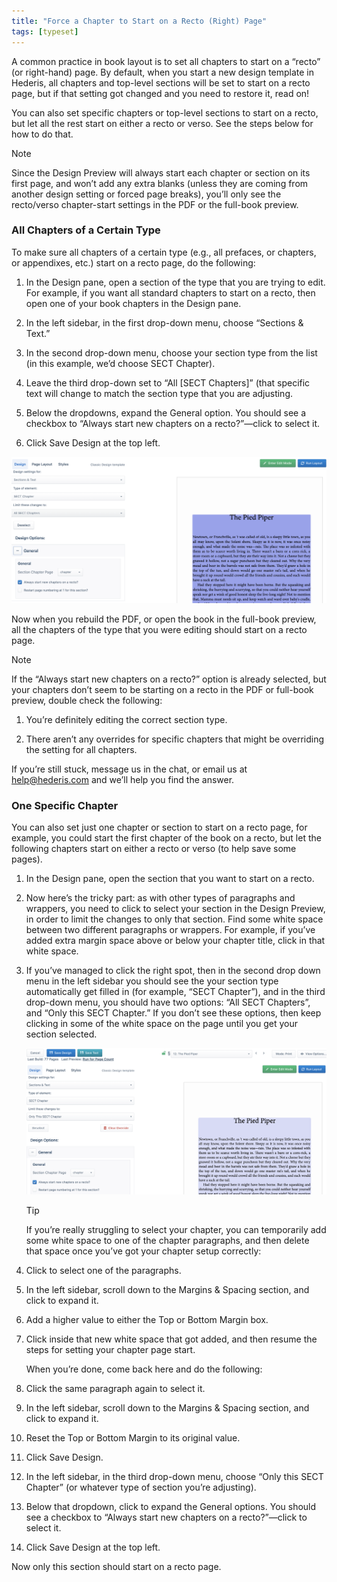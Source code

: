 ```yaml
---
title: "Force a Chapter to Start on a Recto (Right) Page"
tags: [typeset]
---
```

 
<html><body><section data-type="chapter" class="hsecchapter" data-hederis-type="hsecchapter" id="chapter-start-recto" data-pi-attrs="id: chapter-start-recto; data-tags: typeset;" role="doc-chapter" data-tags="typeset" data-author-name=" " data-book-title=" " title="Force a Chapter to Start on a Recto (Right) Page"><p class="hblkp" data-hederis-type="hblkp" id="pr0CHBr7o">A common practice in book layout is to set all chapters to start on a &#8220;recto&#8221; (or right-hand) page. By default, when you start a new design template in Hederis, all chapters and top-level sections will be set to start on a recto page, but if that setting got changed and you need to restore it, read on!</p><p class="hblkp" data-hederis-type="hblkp" id="pLDQGP0JM">You can also set specific chapters or top-level sections to start on a recto, but let all the rest start on either a recto or verso. See the steps below for how to do that.</p><aside class="hwprbox box" data-hederis-type="hwprbox" id="pOOAxXoMh" data-type="sidebar"><p class="hblktype" data-hederis-type="hblktype" id="pQ5E1Tu0B">Note</p><p class="hblkp" data-hederis-type="hblkp" id="pGLwImCAX">Since the Design Preview will always start each chapter or section on its first page, and won&#8217;t add any extra blanks (unless they are coming from another design setting or forced page breaks), you&#8217;ll only see the recto/verso chapter-start settings in the PDF or the full-book preview. </p></aside><section class="hwprsubsection" data-hederis-type="hwprsubsection" id="pU46OwkSq" data-type="subsection" title="All Chapters of a Certain Type"><h1 data-hederis-type="hblktitle" class="hblktitle" id="pIDfAzLh3">All Chapters of a Certain Type</h1><p class="hblkp" data-hederis-type="hblkp" id="pstucT41d">To make sure all chapters of a certain type (e.g., all prefaces, or chapters, or appendixes, etc.) start on a recto page, do the following:</p><ol class="hwprnumlist" data-hederis-type="hwprnumlist" id="pu7GTwA73"><li class="hblkoli" data-hederis-type="hblkoli" id="litQEaiQ7I"><p class="hblkoli" data-hederis-type="hblklip" id="pNN11kKgN">In the Design pane, open a section of the type that you are trying to edit. For example, if you want all standard chapters to start on a recto, then open one of your book chapters in the Design pane.</p></li><li class="hblkoli" data-hederis-type="hblkoli" id="lisntRGaPq"><p class="hblkoli" data-hederis-type="hblklip" id="p3eTzNSOp">In the left sidebar, in the first drop-down menu, choose &#8220;Sections &amp; Text.&#8221;</p></li><li class="hblkoli" data-hederis-type="hblkoli" id="linbYmdZ9r"><p class="hblkoli" data-hederis-type="hblklip" id="pZn1I45JJ">In the second drop-down menu, choose your section type from the list (in this example, we&#8217;d choose SECT Chapter).</p></li><li class="hblkoli" data-hederis-type="hblkoli" id="liXtgymBWq"><p class="hblkoli" data-hederis-type="hblklip" id="pJ4vPaCoO">Leave the third drop-down set to &#8220;All [SECT Chapters]&#8221; (that specific text will change to match the section type that you are adjusting.</p></li><li class="hblkoli" data-hederis-type="hblkoli" id="liOkDhaMd1"><p class="hblkoli" data-hederis-type="hblklip" id="pyOlVQdil">Below the dropdowns, expand the General option. You should see a checkbox to &#8220;Always start new chapters on a recto?&#8221;&#8212;click to select it.</p></li><li class="hblkoli" data-hederis-type="hblkoli" id="liLBe6eZh5"><p class="hblkoli" data-hederis-type="hblklip" id="pCx1EHa3S">Click Save Design at the top left.</p></li></ol><img data-hederis-type="hblkimg" class="hblkimg" id="pZYOap1Ec" src="/images/recto1.png" data-img-src="/images/recto1.png"/><p class="hblkp" data-hederis-type="hblkp" id="pgXivTR6J">Now when you rebuild the PDF, or open the book in the full-book preview, all the chapters of the type that you were editing should start on a recto page.</p><aside class="hwprbox box" data-hederis-type="hwprbox" id="pCfcuWiIZ" data-type="sidebar"><p class="hblktype" data-hederis-type="hblktype" id="pNL9ICjEw">Note</p><p class="hblkp" data-hederis-type="hblkp" id="pq0fPNQwF">If the &#8220;Always start new chapters on a recto?&#8221; option is already selected, but your chapters don&#8217;t seem to be starting on a recto in the PDF or full-book preview, double check the following:</p><ol class="hwprnumlist" data-hederis-type="hwprnumlist" id="pM6vTLZpG"><li class="hblkoli" data-hederis-type="hblkoli" id="liXrXgcM1u"><p class="hblkoli" data-hederis-type="hblklip" id="pBuHEmXnJ">You&#8217;re definitely editing the correct section type.</p></li><li class="hblkoli" data-hederis-type="hblkoli" id="liaNcM71H2"><p class="hblkoli" data-hederis-type="hblklip" id="pdqg281vt">There aren&#8217;t any overrides for specific chapters that might be overriding the setting for all chapters.</p></li></ol><p class="hblkp" data-hederis-type="hblkp" id="pzVjXgCuR">If you&#8217;re still stuck, message us in the chat, or email us at <a href="mailto:help@hederis.com" class="hspana" data-hederis-type="hspana" id="pWpC5jQPS">help@hederis.com</a> and we&#8217;ll help you find the answer.</p></aside></section><section class="hwprsubsection" data-hederis-type="hwprsubsection" id="plPLFVmH0" data-type="subsection" title="One Specific Chapter"><h1 data-hederis-type="hblktitle" class="hblktitle" id="pAJNrQ66K">One Specific Chapter</h1><p class="hblkp" data-hederis-type="hblkp" id="pS7F1dWHI">You can also set just one chapter or section to start on a recto page, for example, you could start the first chapter of the book on a recto, but let the following chapters start on either a recto or verso (to help save some pages).</p><ol class="hwprnumlist" data-hederis-type="hwprnumlist" id="pOOGenDBK"><li class="hblkoli" data-hederis-type="hblkoli" id="liN61wCadf"><p class="hblkoli" data-hederis-type="hblklip" id="pi1e73FLu">In the Design pane, open the section that you want to start on a recto.</p></li><li class="hblkoli" data-hederis-type="hblkoli" id="liaAg4roTh"><p class="hblkoli" data-hederis-type="hblklip" id="pzuXGwa36">Now here&#8217;s the tricky part: as with other types of paragraphs and wrappers, you need to click to select your section in the Design Preview, in order to limit the changes to only that section. Find some white space between two different paragraphs or wrappers. For example, if you&#8217;ve added extra margin space above or below your chapter title, click in that white space.</p></li><li class="hblkoli" data-hederis-type="hblkoli" id="lin1U4IiOT"><p class="hblkoli" data-hederis-type="hblklip" id="p8szv1UYw">If you&#8217;ve managed to click the right spot, then in the second drop down menu in the left sidebar you should see the your section type automatically get filled in (for example, &#8220;SECT Chapter&#8221;), and in the third drop-down menu, you should have two options: &#8220;All SECT Chapters&#8221;, and &#8220;Only this SECT Chapter.&#8221; If you don&#8217;t see these options, then keep clicking in some of the white space on the page until you get your section selected.</p><img data-hederis-type="hblkimg" class="hblkimg" id="pMKBpjP10" src="/images/recto2.png" data-img-src="/images/recto2.png"/><aside class="hwprbox box" data-hederis-type="hwprbox" id="pIhpQuvua" data-type="sidebar"><p class="hblktype" data-hederis-type="hblktype" id="pBDv6PJ40">Tip</p><p class="hblkp" data-hederis-type="hblkp" id="pfghQHdbn">If you&#8217;re really struggling to select your chapter, you can temporarily add some white space to one of the chapter paragraphs, and then delete that space once you&#8217;ve got your chapter setup correctly:</p><li class="hblkoli" data-hederis-type="hblkoli" id="liqj6eD4zW"><p class="hblkoli" data-hederis-type="hblklip" id="p79XVfZIZ">Click to select one of the paragraphs.</p></li><li class="hblkoli" data-hederis-type="hblkoli" id="licsFoaLpx"><p class="hblkoli" data-hederis-type="hblklip" id="pkvVYs6VN">In the left sidebar, scroll down to the Margins &amp; Spacing section, and click to expand it.</p></li><li class="hblkoli" data-hederis-type="hblkoli" id="liPXro2w1L"><p class="hblkoli" data-hederis-type="hblklip" id="pwrknl4Ac">Add a higher value to either the Top or Bottom Margin box.</p></li><li class="hblkoli" data-hederis-type="hblkoli" id="liBr0mkUgy"><p class="hblkoli" data-hederis-type="hblklip" id="p6osbYPlQ">Click inside that new white space that got added, and then resume the steps for setting your chapter page start. </p><p class="hblkp" data-hederis-type="hblkp" id="pXrD0Fudu">When you&#8217;re done, come back here and do the following:</p></li><li class="hblkoli" data-hederis-type="hblkoli" id="liQEHy9WWk"><p class="hblkoli" data-hederis-type="hblklip" id="pG1tE82o8">Click the same paragraph again to select it.</p></li><li class="hblkoli" data-hederis-type="hblkoli" id="liqa6B5aRs"><p class="hblkoli" data-hederis-type="hblklip" id="pY1OPJU2N">In the left sidebar, scroll down to the Margins &amp; Spacing section, and click to expand it.</p></li><li class="hblkoli" data-hederis-type="hblkoli" id="lidcoVfGAl"><p class="hblkoli" data-hederis-type="hblklip" id="pTLumDRY9">Reset the Top or Bottom Margin to its original value.</p></li><li class="hblkoli" data-hederis-type="hblkoli" id="li5J4K468u"><p class="hblkoli" data-hederis-type="hblklip" id="pZr40IgKe">Click Save Design.</p></li></aside></li><li class="hblkoli" data-hederis-type="hblkoli" id="liUHIanjw5"><p class="hblkoli" data-hederis-type="hblklip" id="ppGb0gUMX">In the left sidebar, in the third drop-down menu, choose &#8220;Only this SECT Chapter&#8221; (or whatever type of section you&#8217;re adjusting).</p></li><li class="hblkoli" data-hederis-type="hblkoli" id="liMb1I8yup"><p class="hblkoli" data-hederis-type="hblklip" id="pa7JgBtQX">Below that dropdown, click to expand the General options. You should see a checkbox to &#8220;Always start new chapters on a recto?&#8221;&#8212;click to select it.</p></li><li class="hblkoli" data-hederis-type="hblkoli" id="liFw3kp2m2"><p class="hblkoli" data-hederis-type="hblklip" id="pXLRZiv6N">Click Save Design at the top left.</p></li></ol><p class="hblkp" data-hederis-type="hblkp" id="ptsO3Vzq4">Now only this section should start on a recto page.</p></section></section></body></html>
